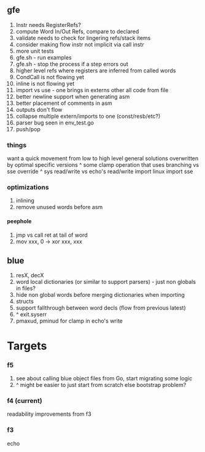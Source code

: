 ## gfe

1. Instr needs RegisterRefs?
1. compute Word In/Out Refs, compare to declared
1. validate needs to check for lingering refs/stack items
1. consider making flow instr not implicit via call instr
1. more unit tests
1. gfe.sh - run examples
1. gfe.sh - stop the process if a step errors out
1. higher level refs where registers are inferred from called words
1. CondCall is not flowing yet
1. inline is not flowing yet
1. import vs use - one brings in externs other all code from file
1. better newline support when generating asm
1. better placement of comments in asm
1. outputs don't flow
1. collapse multiple extern/imports to one (const/resb/etc?) 
1. parser bug seen in env_test.go
1. push/pop

### things

want a quick movement from low to high level
general solutions overwritten by optimal specific versions
^ some clamp operation that uses branching vs sse override
^ sys read/write vs echo's read/write
import linux
import sse

### optimizations

1. inlining
1. remove unused words before asm

#### peephole

1. jmp vs call ret at tail of word
1. mov xxx, 0 -> xor xxx, xxx

## blue

1. resX, decX
1. word local dictionaries (or similar to support parsers) - just non globals in files?
1. hide non global words before merging dictionaries when importing
1. structs
1. support fallthrough between word decls (flow from previous latest)
1. ^ exit.syserr
1. pmaxud, pminud for clamp in echo's write

# Targets

### f5

1. see about calling blue object files from Go, start migrating some logic
1. ^ might be easier to just start from scratch else bootstrap problem?

### f4 (current)

readability improvements from f3

### f3

echo
